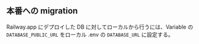 ## 本番への migration

Railway.app にデプロイした DB に対してローカルから行うには、Variable の `DATABASE_PUBLIC_URL` をローカル .env の `DATABASE_URL` に設定する。

